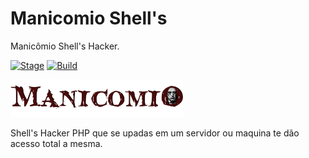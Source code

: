 # Manicomio Shell's
Manicômio Shell's Hacker.

[![Stage](https://img.shields.io/badge/Release-Stable-brightgreen.svg)]()
[![Build](https://img.shields.io/badge/Supported_OS-Linux-orange.svg)]()


<img src="https://raw.githubusercontent.com/gorpo/Manicomio-Boot-Theme/master/manicomio/boot.png" width="55%"></img>

Shell's Hacker PHP que se upadas em um servidor ou maquina te dão acesso total a mesma.

